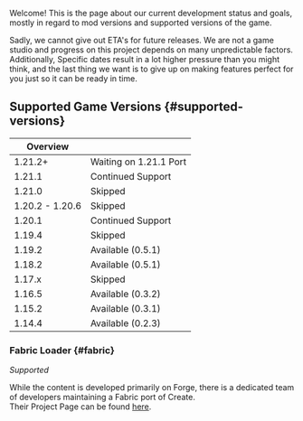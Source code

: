 Welcome! This is the page about our current development status and goals, mostly in regard to mod versions and
supported versions of the game.

Sadly, we cannot give out ETA's for future releases. We are not a game studio and progress on this project depends on
many unpredictable factors. Additionally, Specific dates result in a lot higher pressure than you might think, and the
last thing we want is to give up on making features perfect for you just so it can be ready in time.

## Supported Game Versions {#supported-versions}

| Overview        |                        |
|-----------------|------------------------|
| 1.21.2+         | Waiting on 1.21.1 Port |
| 1.21.1          | Continued Support      |
| 1.21.0          | Skipped                |
| 1.20.2 - 1.20.6 | Skipped                |
| 1.20.1          | Continued Support      |
| 1.19.4          | Skipped                |
| 1.19.2          | Available (0.5.1)      |
| 1.18.2          | Available (0.5.1)      |
| 1.17.x          | Skipped                |
| 1.16.5          | Available (0.3.2)      |
| 1.15.2          | Available (0.3.1)      |
| 1.14.4          | Available (0.2.3)      |

### Fabric Loader {#fabric}

_Supported_

While the content is developed primarily on Forge, there is a dedicated team of developers maintaining a Fabric port of
Create.  
Their Project Page can be found [here](https://www.curseforge.com/minecraft/mc-mods/create-fabric).

